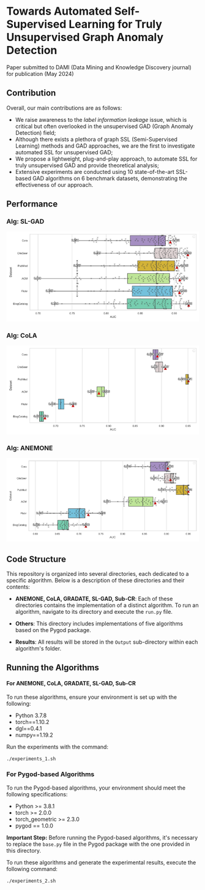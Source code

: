 # Towards Automated Self-Supervised Learning for Truly Unsupervised Graph Anomaly Detection

Paper submitted to DAMI (Data Mining and Knowledge Discovery journal) for publication (May 2024)

## Contribution

Overall, our main contributions are as follows:

- We raise awareness to the *label information leakage* issue, which is critical but often overlooked in the unsupervised GAD (Graph Anomaly Detection) field;
- Although there exists a plethora of graph SSL (Semi-Supervised Learning) methods and GAD approaches, we are the first to investigate automated SSL for unsupervised GAD;
- We propose a lightweight, plug-and-play approach, to automate SSL for truly unsupervised GAD and provide theoretical analysis;
- Extensive experiments are conducted using 10 state-of-the-art SSL-based GAD algorithms on 6 benchmark datasets, demonstrating the effectiveness of our approach.

## Performance

### Alg: SL-GAD
![Concept Diagram](Performances/AUC_SL-GAD.png)

### Alg: CoLA
![Concept Diagram](Performances/AUC_CoLA.png)

### Alg: ANEMONE
![Concept Diagram](Performances/AUC_ANEMONE.png)

## Code Structure

This repository is organized into several directories, each dedicated to a specific algorithm. Below is a description of these directories and their contents:

- **ANEMONE, CoLA, GRADATE, SL-GAD, Sub-CR**: Each of these directories contains the implementation of a distinct algorithm. To run an algorithm, navigate to its directory and execute the `run.py` file. 
- **Others**: This directory includes implementations of five algorithms based on the Pygod package.

- **Results**: All results will be stored in the `Output` sub-directory within each algorithm's folder.

## Running the Algorithms

#### For ANEMONE, CoLA, GRADATE, SL-GAD, Sub-CR

To run these algorithms, ensure your environment is set up with the following:

- Python 3.7.8
- torch==1.10.2
- dgl==0.4.1
- numpy==1.19.2

Run the experiments with the command:

```bash
./experiments_1.sh
```

### For Pygod-based Algorithms

To run the Pygod-based algorithms, your environment should meet the following specifications:

- Python >= 3.8.1
- torch >= 2.0.0
- torch_geometric >= 2.3.0
- pygod == 1.0.0

**Important Step:** Before running the Pygod-based algorithms, it's necessary to replace the `base.py` file in the Pygod package with the one provided in this directory.

To run these algorithms and generate the experimental results, execute the following command:

```bash
./experiments_2.sh
```

